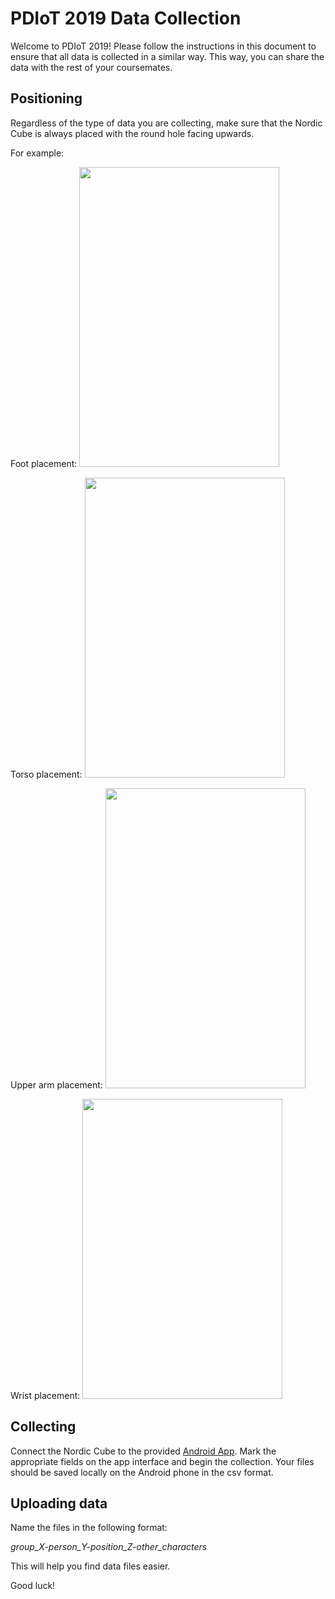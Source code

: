 # PDIoT 2019 Data Collection

Welcome to PDIoT 2019! Please follow the instructions in this document to ensure that all data is collected in a similar way. 
This way, you can share the data with the rest of your coursemates. 

## Positioning
Regardless of the type of data you are collecting, make sure that the Nordic Cube is always placed with the round hole facing upwards.

For example:

Foot placement:
<img src="https://github.com/specknet/pdiot-data/blob/master/2019/Sensor%20Positioning/foot.jpeg"  width="320" height="480">

Torso placement:
<img src="https://github.com/specknet/pdiot-data/blob/master/2019/Sensor%20Positioning/torso.jpeg"  width="320" height="480">

Upper arm placement:
<img src="https://github.com/specknet/pdiot-data/blob/master/2019/Sensor%20Positioning/upper%20arm.jpeg"  width="320" height="480">

Wrist placement:
<img src="https://github.com/specknet/pdiot-data/blob/master/2019/Sensor%20Positioning/wrist.jpeg"  width="320" height="480">


## Collecting
Connect the Nordic Cube to the provided [Android App](https://github.com/specknet/orient-android). Mark the appropriate fields on the app interface and begin the collection. Your files should be saved locally on the Android phone in the csv format. 

## Uploading data
Name the files in the following format:

*group_X-person_Y-position_Z-other_characters*

This will help you find data files easier.

Good luck!
